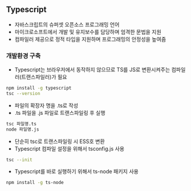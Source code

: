 ## Typescript
- 자바스크립트의 슈퍼셋 오픈소스 프로그래밍 언어
- 마이크로소프트에서 개발 및 유지보수를 담당하며 엄격한 문법을 지원
- 컴파일러 제공으로 정적 타입을 지원하며 프로그래밍의 안정성을 높여줌

### 개발환경 구축
- Typescript는 브라우저에서 동작하지 않으므로 TS를 JS로 변환시켜주는 컴파일러(트랜스파일러)가 필요

```bash
npm install -g typescript
tsc --version
```

- 파일의 확장자 명을 .ts로 작성
-  .ts 파일을 .js 파일로 트랜스파일링 후 실행

```bash
tsc 파일명.ts
node 파일명.js
```

- 단순히 tsc로 트랜스파일링 시 ESS호 변환
- Typescript 컴파일 설정을 위해서 tsconfig.js 사용

```bash
tsc --init
```

- Typescript를 바로 실행하기 위해서 ts-node 패키지 사용

```bash
npm install -g ts-node
```